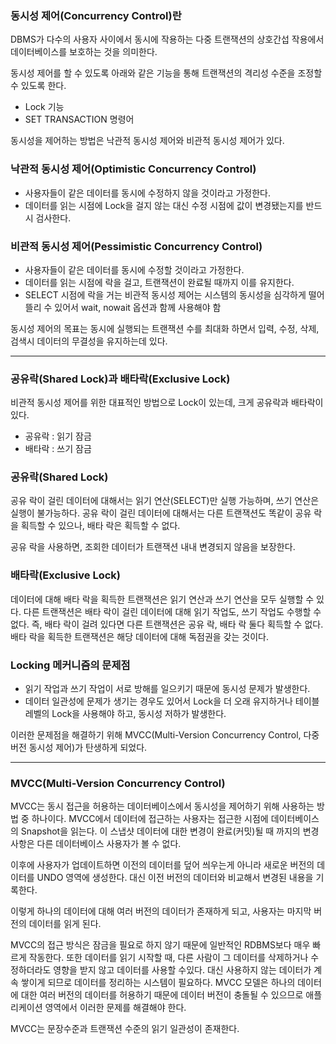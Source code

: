 ### 동시성 제어(Concurrency Control)란

DBMS가 다수의 사용자 사이에서 동시에 작용하는 다중 트랜잭션의 상호간섭 작용에서 데이터베이스를 보호하는 것을 의미한다.

동시성 제어를 할 수 있도록 아래와 같은 기능을 통해 트랜잭션의 격리성 수준을 조정할 수 있도록 한다.

- Lock 기능
- SET TRANSACTION 명령어

동시성을 제어하는 방법은 낙관적 동시성 제어와 비관적 동시성 제어가 있다.

### 낙관적 동시성 제어(Optimistic Concurrency Control)

- 사용자들이 같은 데이터를 동시에 수정하지 않을 것이라고 가정한다.
- 데이터를 읽는 시점에 Lock을 걸지 않는 대신 수정 시점에 값이 변경됐는지를 반드시 검사한다.

### 비관적 동시성 제어(Pessimistic Concurrency Control)

- 사용자들이 같은 데이터를 동시에 수정할 것이라고 가정한다.
- 데이터를 읽는 시점에 락을 걸고, 트랜잭션이 완료될 때까지 이를 유지한다.
- SELECT 시점에 락을 거는 비관적 동시성 제어는 시스템의 동시성을 심각하게 떨어뜰리 수 있어서 wait, nowait 옵션과 함께 사용해야 함

동시성 제어의 목표는 동시에 실행되는 트랜잭션 수를 최대화 하면서 입력, 수정, 삭제, 검색시 데이터의 무결성을 유지하는데 있다.

---

### 공유락(Shared Lock)과 배타락(Exclusive Lock)

비관적 동시성 제어를 위한 대표적인 방법으로 Lock이 있는데, 크게 공유락과 배타락이 있다.

- 공유락 : 읽기 잠금
- 배타락 : 쓰기 잠금

### 공유락(Shared Lock)

공유 락이 걸린 데이터에 대해서는 읽기 연산(SELECT)만 실행 가능하며, 쓰기 연산은 실행이 불가능하다. 공유 락이 걸린 데이터에 대해서는 다른 트랜잭션도 똑같이 공유 락을 획득할 수 있으나, 배타 락은 획득할 수 없다.

공유 락을 사용하면, 조회한 데이터가 트랜잭션 내내 변경되지 않음을 보장한다.

### 배타락(Exclusive Lock)

데이터에 대해 배타 락을 획득한 트랜잭션은 읽기 연산과 쓰기 연산을 모두 실행할 수 있다. 다른 트랜잭션은 배타 락이 걸린 데이터에 대해 읽기 작업도, 쓰기 작업도 수행할 수 없다. 즉, 배타 락이 걸려 있다면 다른 트랜잭션은 공유 락, 배타 락 둘다 획득할 수 없다. 배타 락을 획득한 트랜잭션은 해당 데이터에 대해 독점권을 갖는 것이다.

### Locking 메커니즘의 문제점

- 읽기 작업과 쓰기 작업이 서로 방해를 일으키기 때문에 동시성 문제가 발생한다.
- 데이터 일관성에 문제가 생기는 경우도 있어서 Lock을 더 오래 유지하거나 테이블 레벨의 Lock을 사용해야 하고, 동시성 저하가 발생한다.

이러한 문제점을 해결하기 위해 MVCC(Multi-Version Concurrency Control, 다중 버전 동시성 제어)가 탄생하게 되었다.

---

### MVCC(Multi-Version Concurrency Control)

MVCC는 동시 접근을 허용하는 데이터베이스에서 동시성을 제어하기 위해 사용하는 방법 중 하나이다. MVCC에서 데이터에 접근하는 사용자는 접근한 시점에 데이터베이스의 Snapshot을 읽는다. 이 스냅샷 데이터에 대한 변경이 완료(커밋)될 때 까지의 변경사항은 다른 데이터베이스 사용자가 볼 수 없다.

이후에 사용자가 업데이트하면 이전의 데이터를 덮어 씌우는게 아니라 새로운 버전의 데이터를 UNDO 영역에 생성한다. 대신 이전 버전의 데이터와 비교해서 변경된 내용을 기록한다.

이렇게 하나의 데이터에 대해 여러 버전의 데이터가 존재하게 되고, 사용자는 마지막 버전의 데이터를 읽게 된다.

MVCC의 접근 방식은 잠금을 필요로 하지 않기 때문에 일반적인 RDBMS보다 매우 빠르게 작동한다. 또한 데이터를 읽기 시작할 때, 다른 사람이 그 데이터를 삭제하거나 수정하더라도 영향을 받지 않고 데이터를 사용할 수있다. 대신 사용하지 않는 데이터가 계속 쌓이게 되므로 데이터를 정리하는 시스템이 필요하다. MVCC 모델은 하나의 데이터에 대한 여러 버전의 데이터를 허용하기 때문에 데이터 버전이 충돌될 수 있으므로 애플리케이션 영역에서 이러한 문제를 해결해야 한다.

MVCC는 문장수준과 트랜잭션 수준의 읽기 일관성이 존재한다.